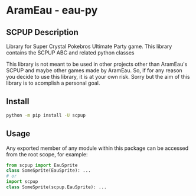 # AramEau - eau-py 

## SCPUP Description

Library for Super Crystal Pokebros Ultimate Party game. This library contains the SCPUP ABC and related python classes

This library is not meant to be used in other projects other than AramEau's SCPUP and maybe other games made by AramEau.
So, if for any reason you decide to use this library, it is at your own risk. Sorry but the aim of this library is to
acomplish a personal goal.

## Install

```bash
python -m pip install -U scpup
```

## Usage

Any exported member of any module within this package can be accessed from the root scope, for example:

```python
from scpup import EauSprite
class SomeSprite(EauSprite): ...
# or
import scpup
class SomeSprite(scpup.EauSprite): ...
```

